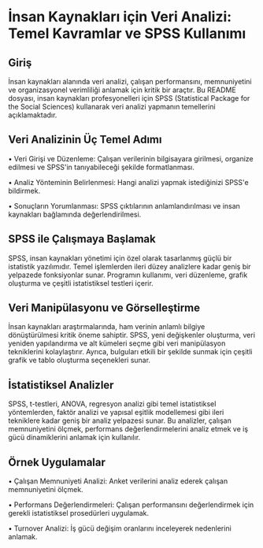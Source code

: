 # İnsan Kaynakları için Veri Analizi: Temel Kavramlar ve SPSS Kullanımı

## Giriş

İnsan kaynakları alanında veri analizi, çalışan performansını, memnuniyetini ve organizasyonel verimliliği anlamak için kritik bir araçtır. Bu README dosyası, insan kaynakları profesyonelleri için SPSS (Statistical Package for the Social Sciences) kullanarak veri analizi yapmanın temellerini açıklamaktadır.

## Veri Analizinin Üç Temel Adımı

• Veri Girişi ve Düzenleme: Çalışan verilerinin bilgisayara girilmesi, organize edilmesi ve SPSS'in tanıyabileceği şekilde formatlanması.

• Analiz Yönteminin Belirlenmesi: Hangi analizi yapmak istediğinizi SPSS'e bildirmek.

• Sonuçların Yorumlanması: SPSS çıktılarının anlamlandırılması ve insan kaynakları bağlamında değerlendirilmesi.

## SPSS ile Çalışmaya Başlamak

SPSS, insan kaynakları yönetimi için özel olarak tasarlanmış güçlü bir istatistik yazılımıdır. Temel işlemlerden ileri düzey analizlere kadar geniş bir yelpazede fonksiyonlar sunar. Programın kullanımı, veri düzenleme, grafik oluşturma ve çeşitli istatistiksel testleri içerir.

## Veri Manipülasyonu ve Görselleştirme

İnsan kaynakları araştırmalarında, ham verinin anlamlı bilgiye dönüştürülmesi kritik öneme sahiptir. SPSS, yeni değişkenler oluşturma, veri yeniden yapılandırma ve alt kümeleri seçme gibi veri manipülasyon tekniklerini kolaylaştırır. Ayrıca, bulguları etkili bir şekilde sunmak için çeşitli grafik ve tablo oluşturma seçenekleri sunar.

## İstatistiksel Analizler

SPSS, t-testleri, ANOVA, regresyon analizi gibi temel istatistiksel yöntemlerden, faktör analizi ve yapısal eşitlik modellemesi gibi ileri tekniklere kadar geniş bir analiz yelpazesi sunar. Bu analizler, çalışan memnuniyetini ölçmek, performans değerlendirmelerini analiz etmek ve iş gücü dinamiklerini anlamak için kullanılır.

## Örnek Uygulamalar

• Çalışan Memnuniyeti Analizi: Anket verilerini analiz ederek çalışan memnuniyetini ölçmek.

• Performans Değerlendirmeleri: Çalışan performansını değerlendirmek için gerekli istatistiksel prosedürleri uygulamak.

• Turnover Analizi: İş gücü değişim oranlarını inceleyerek nedenlerini anlamak.
